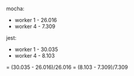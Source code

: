 mocha:
- worker 1 - 26.016
- worker 4 - 7.309

jest:
- worker 1 - 30.035
- worker 4 - 8.103

= (30.035 - 26.016)/26.016
= (8.103 - 7.309)/7.309
